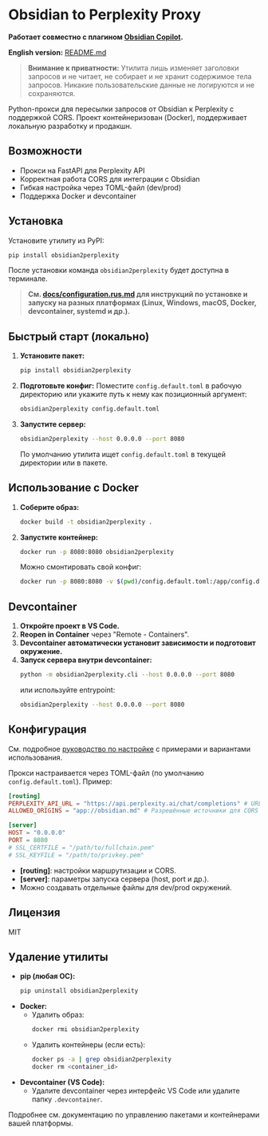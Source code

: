 # Obsidian to Perplexity Proxy

**Работает совместно с плагином [Obsidian Copilot](https://github.com/logancyang/obsidian-copilot).**

**English version:** [README.md](README.md)

> **Внимание к приватности:** Утилита лишь изменяет заголовки запросов и не читает, не собирает и не хранит содержимое тела запросов. Никакие пользовательские данные не логируются и не сохраняются.

Python-прокси для пересылки запросов от Obsidian к Perplexity с поддержкой CORS. Проект контейнеризован (Docker), поддерживает локальную разработку и продакшн.

## Возможности
- Прокси на FastAPI для Perplexity API
- Корректная работа CORS для интеграции с Obsidian
- Гибкая настройка через TOML-файл (dev/prod)
- Поддержка Docker и devcontainer

## Установка

Установите утилиту из PyPI:
```bash
pip install obsidian2perplexity
```

После установки команда `obsidian2perplexity` будет доступна в терминале.

> **См. [docs/configuration.rus.md](docs/configuration.rus.md) для инструкций по установке и запуску на разных платформах (Linux, Windows, macOS, Docker, devcontainer, systemd и др.).**

## Быстрый старт (локально)

1. **Установите пакет:**
   ```bash
   pip install obsidian2perplexity
   ```
2. **Подготовьте конфиг:**
   Поместите `config.default.toml` в рабочую директорию или укажите путь к нему как позиционный аргумент:
   ```bash
   obsidian2perplexity config.default.toml
   ```
3. **Запустите сервер:**
   ```bash
   obsidian2perplexity --host 0.0.0.0 --port 8080
   ```
   По умолчанию утилита ищет `config.default.toml` в текущей директории или в пакете.

## Использование с Docker

1. **Соберите образ:**
   ```bash
   docker build -t obsidian2perplexity .
   ```
2. **Запустите контейнер:**
   ```bash
   docker run -p 8080:8080 obsidian2perplexity
   ```
   Можно смонтировать свой конфиг:
   ```bash
   docker run -p 8080:8080 -v $(pwd)/config.default.toml:/app/config.default.toml obsidian2perplexity
   ```

## Devcontainer

1. **Откройте проект в VS Code.**
2. **Reopen in Container** через "Remote - Containers".
3. **Devcontainer автоматически установит зависимости и подготовит окружение.**
4. **Запуск сервера внутри devcontainer:**
   ```bash
   python -m obsidian2perplexity.cli --host 0.0.0.0 --port 8080
   ```
   или используйте entrypoint:
   ```bash
   obsidian2perplexity --host 0.0.0.0 --port 8080
   ```

## Конфигурация

См. подробное [руководство по настройке](docs/configuration.rus.md) с примерами и вариантами использования.

Прокси настраивается через TOML-файл (по умолчанию `config.default.toml`). Пример:

```toml
[routing]
PERPLEXITY_API_URL = "https://api.perplexity.ai/chat/completions" # URL API Perplexity (обычно менять не требуется)
ALLOWED_ORIGINS = "app://obsidian.md" # Разрешённые источники для CORS (обычно менять не требуется)

[server]
HOST = "0.0.0.0"
PORT = 8080
# SSL_CERTFILE = "/path/to/fullchain.pem"
# SSL_KEYFILE = "/path/to/privkey.pem"
```

- **[routing]**: настройки маршрутизации и CORS.
- **[server]**: параметры запуска сервера (host, port и др.).
- Можно создавать отдельные файлы для dev/prod окружений.

## Лицензия
MIT

## Удаление утилиты

- **pip (любая ОС):**
  ```bash
  pip uninstall obsidian2perplexity
  ```
- **Docker:**
  - Удалить образ:
    ```bash
    docker rmi obsidian2perplexity
    ```
  - Удалить контейнеры (если есть):
    ```bash
    docker ps -a | grep obsidian2perplexity
    docker rm <container_id>
    ```
- **Devcontainer (VS Code):**
  - Удалите devcontainer через интерфейс VS Code или удалите папку `.devcontainer`.

Подробнее см. документацию по управлению пакетами и контейнерами вашей платформы.
